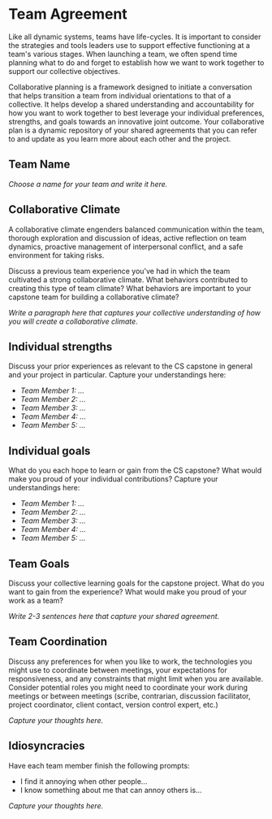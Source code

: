 # Team Agreement

Like all dynamic systems, teams have life-cycles. It is important to consider the strategies and tools leaders use to support effective functioning at a team's various stages. When launching a team, we often spend time planning what to do and forget to establish how we want to work together to support our collective objectives. 

Collaborative planning is a framework designed to initiate a conversation that helps transition a team from individual orientations to that of a collective. It helps develop a shared understanding and accountability for how you want to work together to best leverage your individual preferences, strengths, and goals towards an innovative joint outcome. Your collaborative plan is a dynamic repository of your shared agreements that you can refer to and update as you learn more about each other and the project.

## Team Name

_Choose a name for your team and write it here._

## Collaborative Climate

A collaborative climate engenders balanced communication within the team, thorough exploration and discussion of ideas, active reflection on team dynamics, proactive management of interpersonal conflict, and a safe environment for taking risks.

Discuss a previous team experience you've had in which the team cultivated a strong collaborative climate. What behaviors contributed to creating this type of team climate? What behaviors are important to your capstone team for building a collaborative climate?

_Write a paragraph here that captures your collective understanding of how you will create a collaborative climate._

## Individual strengths

Discuss your prior experiences as relevant to the CS capstone in general and your project in particular.
Capture your understandings here:
* _Team Member 1: ..._
* _Team Member 2: ..._
* _Team Member 3: ..._
* _Team Member 4: ..._
* _Team Member 5: ..._

## Individual goals

What do you each hope to learn or gain from the CS capstone? What would make you proud of your individual contributions?
Capture your understandings here:
* _Team Member 1: ..._
* _Team Member 2: ..._
* _Team Member 3: ..._
* _Team Member 4: ..._
* _Team Member 5: ..._

## Team Goals

Discuss your collective learning goals for the capstone project. What do you want to gain from the experience? What would make you proud of your work as a team?

_Write 2-3 sentences here that capture your shared agreement._

## Team Coordination

Discuss any preferences for when you like to work, the technologies you might use to coordinate between meetings, your expectations for responsiveness, and any constraints that might limit when you are available. Consider potential roles you might need to coordinate your work during meetings or between meetings (scribe, contrarian, discussion facilitator, project coordinator, client contact, version control expert, etc.) 

_Capture your thoughts here._

## Idiosyncracies
Have each team member finish the following prompts:
* I find it annoying when other people...
* I know something about me that can annoy others is...

_Capture your thoughts here._
